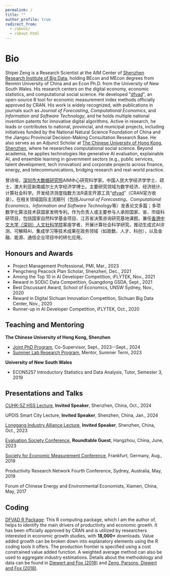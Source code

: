 ```yaml
---
permalink: /
title: ""
author_profile: true
redirect_from: 
  - /about/
  - /about.html
---
```

Bio
======
Shipei Zeng is a Research Scientist at the AIM Center of [Shenzhen Research Institute of Big Data](https://www.sribd.cn/), holding BEcon and MEcon degrees from Renmin University of China and an Econ Ph.D. from the University of New South Wales. His research centers on the digital economy, economic statistics, and computational social science. He developed "[dfvad](https://cran.r-project.org/web/packages/dfvad/index.html)", an open-source R tool for economic measurement index methods officially approved by CRAN. His work is widely recognized, with publications in journals such as *Journal of Forecasting*, *Computational Economics*, and *Information and Software Technology*, and he holds multiple national invention patents for innovative digital algorithms. Active in research, he leads or contributes to national, provincial, and municipal projects, including initiatives funded by the National Natural Science Foundation of China and the Jiangsu Provincial Decision-Making Consultation Research Base. He also serves as an Adjunct Scholar at [The Chinese University of Hong Kong, Shenzhen](https://hss.cuhk.edu.cn/page/1350), where he researches computational social science. Beyond academia, he applies technologies like generative AI evaluation, explainable AI, and ensemble learning in government sectors (e.g., public services, talent development, tech innovation) and corporate projects across finance, energy, and telecommunications, bridging research and real-world practice.

曾诗培，[深圳市大数据研究院](https://www.sribd.cn/)AIM中心研究科学家。中国人民大学经济学学士、硕士，澳大利亚新南威尔士大学经济学博士。主要研究领域为数字经济、经济统计、计算社会科学。开发经济测度指数方法R语言开源工具“[dfvad](https://cran.r-project.org/web/packages/dfvad/index.html)”（CRAN官方收录）。在相关领域国际主流期刊（包括*Journal of Forecasting*、*Computational Economics*、*Information and Software Technology*等）发表论文多篇；多项数字化算法技术获国家发明专利。作为负责人或主要参与人承担国家、省、市级科研项目，包括国家自然科学基金项目、江苏省决策咨询研究基地课题。兼任[香港中文大学（深圳）人文社科学院](https://hss.cuhk.edu.cn/page/1350)客座学者，开展计算社会科学研究。推动生成式AI评测、可解释AI、集成学习等技术成果在政务领域（如政数、人才、科创），以及金融、能源、通信企业项目中的转化应用。


Honours and Awards
------
- Project Management Professional, PMI, Mar., 2023
- Pengcheng Peacock Plan Scholar, Shenzhen, Dec., 2021
- Among the Top 10 in AI Developer Competition, iFLYTEK, Nov., 2021
- Reward in SODiC Data Competition, Guangdong GSDA, Sept., 2021
- Best Discussant Award, School of Economics, UNSW Sydney, Nov., 2020
- Reward in Digital Sichuan Innovation Competition, Sichuan Big Data Center, Nov., 2020
- Runner-up in AI Developer Competition, iFLYTEK, Oct., 2020

Teaching and Mentoring
------
**The Chinese University of Hong Kong, Shenzhen**
- [Joint PhD Program](https://www.sribd.cn/en/article/928), Co-Supervisor, Sept., 2023--Sept., 2024
- [Summer Lab Research Program](https://www.science.nus.edu.sg/wp-content/uploads/2023/01/CUHK-SZ-SLR-Programme-2023.pdf), Mentor, Summer Term, 2023
	
**University of New South Wales**
- ECON5257 Introductory Statistics and Data Analysis, Tutor, Semester 3, 2019

Presentations and Talks
------
[CUHK-SZ HSS Lecture](https://hss.cuhk.edu.cn/event/1424), **Invited Speaker**, Shenzhen, China, Oct., 2024
	
UPDIS Smart City Lecture, **Invited Speaker**, Shenzhen, China, Jan., 2024

[Longgang Industry Alliance Lecture](https://mp.weixin.qq.com/s/OukZ2f5zh07VhxOrXAGYfg), **Invited Speaker**, Shenzhen, China, Oct., 2023

[Evaluation Society Conference](https://mp.weixin.qq.com/s/64PAUxEkqe9GdTMwKMRrCA), **Roundtable Guest**, Hangzhou, China, June, 2023 

[Society for Economic Measurement Conference](https://sem-society.org/sem-2019-sixth-annual-conference-goethe-university-frankfurt-germany/), Frankfurt, Germany, Aug., 2019

Productivity Research Network Fourth Conference, Sydney, Australia, May, 2019

Forum of Chinese Energy and Environmental Economists, Xiamen, China, May, 2017	

Coding
------
[DFVAD R Package](https://cran.rstudio.com/web/packages/dfvad/index.html): This R computing package, which I am the author of, helps to identify the main drivers of productivity and economic growth. It has been officially approved by CRAN and is utilized by researchers interested in economic growth studies, with **18,000+** downloads. Value added growth can be broken down into explanatory elements using the R coding tools it offers. The production frontier is specified using a cost constrained value added function. A weighted average method can also be used to aggregate industry estimations. Details about the methodology and data can be found in [Diewert and Fox (2018)](https://academic.oup.com/edited-volume/41719/chapter-abstract/354003191?redirectedFrom=fulltext) and [Zeng, Parsons, Diewert and Fox (2018)](https://conference.unsw.edu.au/content/dam/pdfs/business/caer/research-reports/emg-workshop-2018/emg2018-6_SZeng_EMG-Slides.pdf).
